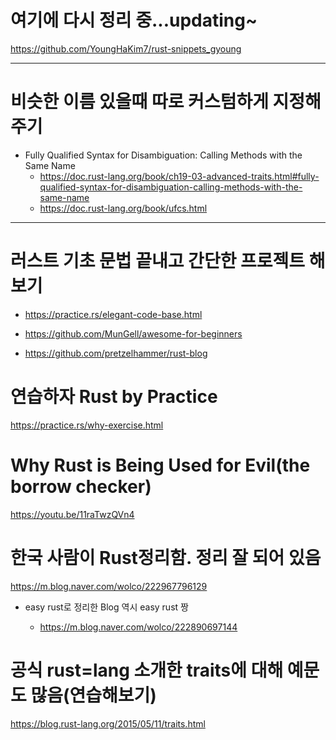 # 여기에 다시 정리 중...updating~

https://github.com/YoungHaKim7/rust-snippets_gyoung

<hr>

# 비슷한 이름 있을때 따로 커스텀하게 지정해 주기
- Fully Qualified Syntax for Disambiguation: Calling Methods with the Same Name
  - https://doc.rust-lang.org/book/ch19-03-advanced-traits.html#fully-qualified-syntax-for-disambiguation-calling-methods-with-the-same-name
  - https://doc.rust-lang.org/book/ufcs.html

<hr>

# 러스트 기초 문법 끝내고 간단한 프로젝트 해보기

- https://practice.rs/elegant-code-base.html

- https://github.com/MunGell/awesome-for-beginners

- https://github.com/pretzelhammer/rust-blog

# 연습하자 Rust by Practice

https://practice.rs/why-exercise.html

# Why Rust is Being Used for Evil(the borrow checker)

https://youtu.be/11raTwzQVn4


# 한국 사람이 Rust정리함. 정리 잘 되어 있음

https://m.blog.naver.com/wolco/222967796129


- easy rust로 정리한 Blog 역시 easy rust 짱

  - https://m.blog.naver.com/wolco/222890697144

# 공식 rust=lang 소개한 traits에 대해 예문도 많음(연습해보기)

https://blog.rust-lang.org/2015/05/11/traits.html
